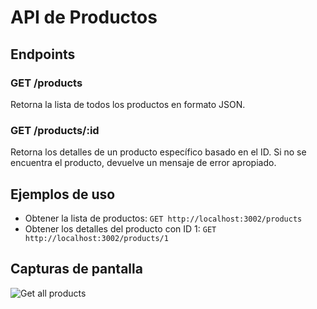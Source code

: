 # API de Productos

## Endpoints

### GET /products

Retorna la lista de todos los productos en formato JSON.

### GET /products/:id

Retorna los detalles de un producto específico basado en el ID. Si no se encuentra el producto, devuelve un mensaje de error apropiado.

## Ejemplos de uso

- Obtener la lista de productos: `GET http://localhost:3002/products`
- Obtener los detalles del producto con ID 1: `GET http://localhost:3002/products/1`

## Capturas de pantalla

![Get all products](https://imgur.com/a/0v89Jht)

